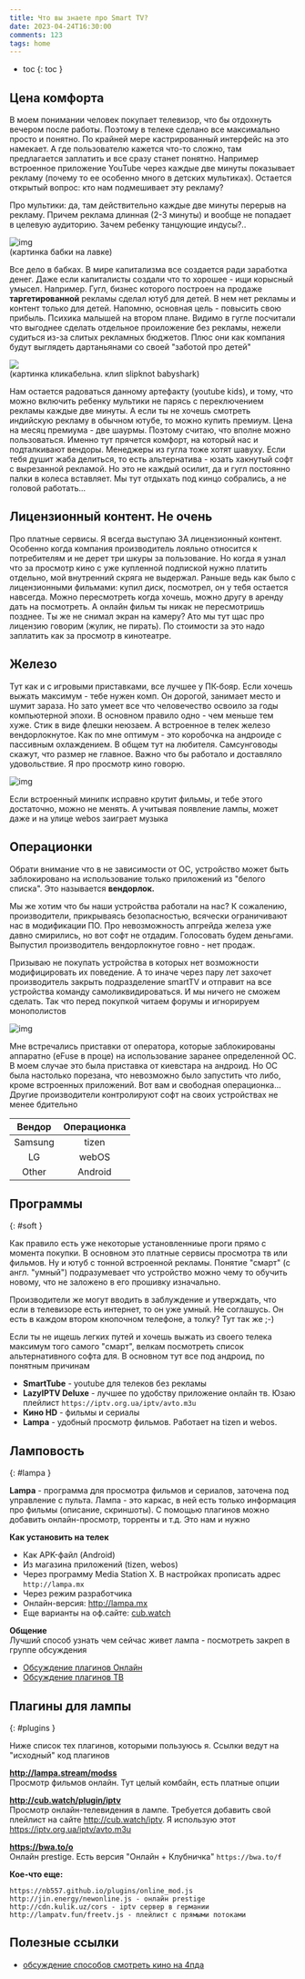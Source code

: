 ```yaml
---
title: Что вы знаете про Smart TV?
date: 2023-04-24T16:30:00
comments: 123
tags: home
---
```


- toc
{: toc }

## Цена комфорта
В моем понимании человек покупает телевизор, что бы отдохнуть вечером после работы. Поэтому в телеке сделано все максимально просто и понятно. По крайней мере кастрированный интерфейс на это намекает. А где пользователю кажется что-то сложно, там предлагается заплатить и все сразу станет понятно. Например встроенное приложение YouTube через каждые две минуты показывает рекламу (почему то ее особенно много в детских мультиках). Остается открытый вопрос: кто нам подмешивает эту рекламу? 

Про мультики: да, там действительно каждые две минуты перерыв на рекламу. Причем реклама длинная (2-3 минуты) и вообще не попадает в целевую аудиторию. Зачем ребенку танцующие индусы?.. 

![img](/d/images/smart-tv-0.jpg)<br>
(картинка бабки на лавке)

Все дело в бабках. В мире капитализма все создается ради заработка денег. Даже если капиталисты создали что то хорошее - ищи корысный умысел. Например. Гугл, бизнес которого построен на продаже __таргетированной__ рекламы сделал ютуб для детей. В нем нет рекламы и контент только для детей. Напомню, основная цель - повысить свою прибыль. Психика малышей на втором плане. Видимо в гугле посчитали что выгоднее сделать отдельное проиложение без рекламы, нежели судиться из-за слитых рекламных бюджетов. Плюс они как компания будут выглядеть дартаньянами со своей "заботой про детей"

[![](https://img.youtube.com/vi/1B6_4mHBCD8/0.jpg)](https://www.youtube.com/watch?v=1B6_4mHBCD8)<br>
(картинка кликабельна. клип slipknot babyshark)

Нам остается радоваться данному артефакту (youtube kids), и тому, что можно включить ребенку мультики не парясь с переключением рекламы каждые две минуты. А если ты не хочешь смотреть индийскую рекламу в обычном ютубе, то можно купить премиум. Цена на месяц премиума - две шаурмы. Поэтому считаю, что вполне можно пользоваться. Именно тут прячется комфорт, на который нас и подталкивают вендоры. Менеджеры из гугла тоже хотят шавуху. Если тебя душит жаба делиться, то есть альтернатива - юзать хакнутый софт с вырезанной рекламой. Но это не каждый осилит, да и гугл постоянно палки в колеса вставляет. Мы тут отдыхать под кинцо собрались, а не головой работать...

## Лицензионный контент. Не очень

Про платные сервисы. Я всегда выступаю ЗА лицензионный контент. Особенно когда компания производитель лояльно относится к потребителям и не дерет три шкуры за пользование. Но когда я узнал что за просмотр кино с уже купленной подпиской нужно платить отдельно, мой внутренний скряга не выдержал. Раньше ведь как было с лицензионными фильмами: купил диск, посмотрел, он у тебя остается навсегда. Можно пересмотреть когда хочешь, можно другу в аренду дать на посмотреть. А онлайн фильм ты никак не пересмотришь позднее. Ты же не снимал экран на камеру? Ато мы тут щас про лицензию говорим (жулик, не пирать). По стоимости за это надо заплатить как за просмотр в кинотеатре. 


## Железо 
Тут как и с игровыми приставками, все лучшее у ПК-бояр. Если хочешь выжать максимум - тебе нужен комп. Он дорогой, занимает место и шумит зараза. Но зато умеет все что человечество освоило за годы компьютерной эпохи. В основном правило одно - чем меньше тем хуже. Стик в виде флешки неюзаем. А встроенное в телек железо вендорлокнутое. Как по мне оптимум - это коробочка на андроиде с пассивным охлаждением. В общем тут на любителя. Самсунговоды скажут, что размер не главное. Важно что бы работало и доставляло удовольствие. Я про просмотр кино говорю. 

![img](/d/images/smart-tv-2.jpg)

Если встроенный минипк исправно крутит фильмы, и тебе этого достаточно, можно не менять. А учитывая появление лампы, может даже и на улице webos заиграет музыка

## Операционки 
Обрати внимание что в не зависимости от ОС, устройство может быть заблокировано на использование только приложений из "белого списка". Это называется **вендорлок.** 

Мы же хотим что бы наши устройства работали на нас? К сожалению, производители, прикрываясь безопасностью, всячески ограничивают нас в модификации ПО. Про невозможность апгрейда железа уже давно смирились, но вот софт не отдадим. Голосовать будем деньгами. Выпустил производитель вендорлокнутое говно - нет продаж. 

Призываю не покупать устройства в которых нет возможности модифицировать их поведение. А то иначе через пару лет захочет производитель закрыть подразделение smartTV и отправит на все устройства команду самоликвидироваться. И мы ничего не сможем сделать. Так что перед покупкой читаем форумы и игнорируем монополистов

![img](/d/images/smart-tv-1.jpg)

Мне встречались приставки от оператора, которые заблокированы аппаратно (eFuse в проце) на использование заранее определенной ОС. В моем случае это была приставка от киевстара на андроид. Но ОС была настолько порезана, что невозможно было запустить что либо, кроме встроенных приложений. Вот вам и свободная операционка... Другие производители контролируют софт на своих устройствах не менее бдительно

Вендор  | Операционка
:-----: | :-:
Samsung | tizen
LG      | webOS
Other   | Android

## Программы  
{: #soft }

Как правило есть уже некоторые установленниые проги прямо с момента покупки. В основном это платные сервисы просмотра тв или фильмов. Ну и ютуб с тонной встроенной рекламы. Понятие "смарт" (с англ. "умный") подразумевает что устройство можно чему то обучить новому, что не заложено в его прошивку изначально. 

Производители же могут вводить в заблуждение и утверждать, что если в телевизоре есть интернет, то он уже умный. Не соглашусь. Он есть в каждом втором кнопочном телефоне, а толку? Тут так же ;-)

Если ты не ищешь легких путей и хочешь выжать из своего телека максимум того самого "смарт", велкам посмотреть список альтернативного софта для. В основном тут все под андроид, по понятным причинам

- **SmartTube** - youtube для телеков без рекламы<br>
- **LazyIPTV Deluxe** - лучшее по удобству приложение онлайн тв. Юзаю плейлист `https://iptv.org.ua/iptv/avto.m3u`<br>
- **Кино HD** - фильмы и сериалы
- **Lampa** - удобный просмотр фильмов. Работает на tizen и webos.


## Ламповость  
{: #lampa }

**Lampa** - программа для просмотра фильмов и сериалов, заточена под управление с пульта. Лампа - это каркас, в ней есть только информация про фильмы (описание, скриншоты). С помощью плагинов можно добавить онлайн-просмотр, торренты и т.д. Это нам и нужно

**Как установить на телек**
- Как APK-файл (Android)
- Из магазина приложений (tizen, webos)
- Через программу Media Station X. В настройках прописать адрес `http://lampa.mx`
- Через режим разработчика 
- Онлайн-версия: <http://lampa.mx>
- Еще варианты на оф.сайте: [cub.watch](http://cub.watch/download/#install)


**Общение**  
Лучший способ узнать чем сейчас живет лампа - посмотреть закреп в группе обсуждения
- [Обсуждение плагинов Онлайн](https://t.me/lampa_plugins/146725)
- [Обсуждение плагинов ТВ](https://t.me/lampa_channels/25790)


## Плагины для лампы  
{: #plugins }

Ниже список тех плагинов, которыми пользуюсь я. Ссылки ведут на "исходный" код плагинов

**<http://lampa.stream/modss>**  
Просмотр фильмов онлайн. Тут целый комбайн, есть платные опции

**<http://cub.watch/plugin/iptv>**  
Просмотр онлайн-телевидения в лампе. Требуется добавить свой плейлист на сайте <http://cub.watch/iptv>. Я использую этот <https://iptv.org.ua/iptv/avto.m3u>

**<https://bwa.to/o>**  
Онлайн prestige. Есть версия "Онлайн + Клубничка" `https://bwa.to/f`

**Кое-что еще:**  
```
https://nb557.github.io/plugins/online_mod.js
http://jin.energy/newonline.js - онлайн prestige
http://cdn.kulik.uz/cors - iptv сервер в германии
http://lampatv.fun/freetv.js - плейлист с прямыми потоками
```


## Полезные ссылки
- [обсуждение способов смотреть кино на 4пда](https://4pda.to/forum/index.php?showtopic=1060044)







